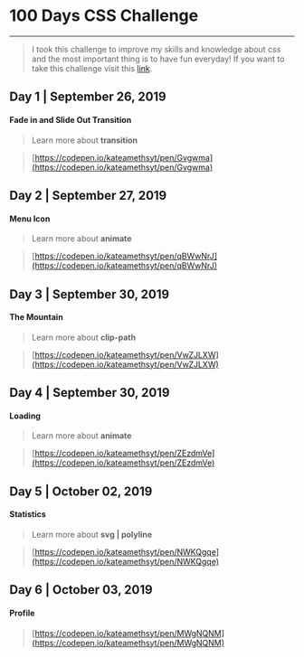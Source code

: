 # 100 Days CSS Challenge
***
> I took this challenge to improve my skills and knowledge about css and the most important thing is to have fun everyday! If you want to take this challenge visit this [link](https://100dayscss.com/).

## Day 1 | September 26, 2019
#### Fade in and Slide Out Transition
> Learn more about **transition**

> [https://codepen.io/kateamethsyt/pen/Gvgwma](https://codepen.io/kateamethsyt/pen/Gvgwma)

## Day 2 | September 27, 2019
#### Menu Icon
> Learn more about **animate**

> [https://codepen.io/kateamethsyt/pen/qBWwNrJ](https://codepen.io/kateamethsyt/pen/qBWwNrJ)


## Day 3 | September 30, 2019
#### The Mountain
> Learn more about **clip-path**

> [https://codepen.io/kateamethsyt/pen/VwZJLXW](https://codepen.io/kateamethsyt/pen/VwZJLXW)

## Day 4 | September 30, 2019
#### Loading
> Learn more about **animate**

> [https://codepen.io/kateamethsyt/pen/ZEzdmVe](https://codepen.io/kateamethsyt/pen/ZEzdmVe)


## Day 5 | October 02, 2019
#### Statistics
> Learn more about **svg | polyline**

> [https://codepen.io/kateamethsyt/pen/NWKQgqe](https://codepen.io/kateamethsyt/pen/NWKQgqe)

## Day 6 | October 03, 2019
#### Profile

> [https://codepen.io/kateamethsyt/pen/MWgNQNM](https://codepen.io/kateamethsyt/pen/MWgNQNM)
